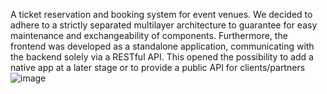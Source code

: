 A ticket reservation and booking system for event venues. We decided to adhere to a strictly separated multilayer architecture to guarantee for easy maintenance and exchangeability of components. Furthermore, the frontend was developed as a standalone application, communicating with the backend solely via a RESTful API. This opened the possibility to add a native app at a later stage or to provide a public API for clients/partners![image](https://github.com/salsix/sepm-course-project/assets/61737716/5bcd7df9-0b5f-4137-8586-4946ff2f6448)

